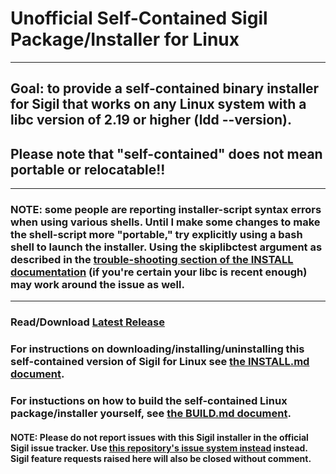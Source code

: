 Unofficial Self-Contained Sigil Package/Installer for Linux
===========================================================

<hr>

## Goal: to provide a self-contained binary installer for Sigil that works on any Linux system with a libc version of 2.19 or higher (ldd --version).


## Please note that "self-contained" does not mean portable or relocatable!!

<hr>

### NOTE: some people are reporting installer-script syntax errors when using various shells. Until I make some changes to make the shell-script more "portable," try explicitly using a bash shell to launch the installer. Using the skiplibctest argument as described in the [trouble-shooting section of the INSTALL documentation](./INSTALL.md#troubleshooting) (if you're certain your libc is recent enough) may work around the issue as well.

<hr>

### Read/Download [Latest Release](https://github.com/dougmassay/pkg-sigil/releases/latest)

### For instructions on downloading/installing/uninstalling this self-contained version of Sigil for Linux see [the INSTALL.md document](./INSTALL.md).

### For instuctions on how to build the self-contained Linux package/installer yourself, see [the BUILD.md document](./BUILD.md).

#### NOTE: Please do not report issues with this Sigil installer in the official Sigil issue tracker. Use [this repository's issue system instead](https://github.com/dougmassay/pkg-sigil/issues) instead. Sigil feature requests raised here will also be closed without comment.